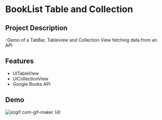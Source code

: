 # BookList Table and Collection

## Project Description
-Demo of a TabBar, Tableview and Collection View fetching data from an API

## Features
- UITableView
- UICollectionView
- Google Books API

## Demo
![ezgif com-gif-maker (4)](https://user-images.githubusercontent.com/38227064/95607781-3b9d4980-0a2a-11eb-94a0-892c79c02430.gif)
